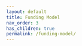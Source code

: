 ```yaml
---
layout: default
title: Funding Model
nav_order: 3
has_children: true
permalink: /funding-model/
---
```

